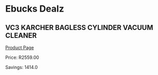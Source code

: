 
# Ebucks Dealz
## VC3 KARCHER BAGLESS CYLINDER VACUUM CLEANER
[Product Page](https://www.ebucks.com/web/shop/productSelected.do?prodId=1173037283&catId=998409624)

Price: R2559.00

Savings: 1414.0


	